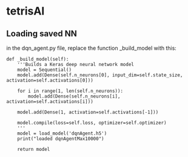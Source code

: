 # tetrisAI

## Loading saved NN

in the dqn_agent.py file, replace the function _build_model with this:


        
    def _build_model(self):
        '''Builds a Keras deep neural network model
        model = Sequential()
        model.add(Dense(self.n_neurons[0], input_dim=self.state_size, activation=self.activations[0]))

        for i in range(1, len(self.n_neurons)):
            model.add(Dense(self.n_neurons[i], activation=self.activations[i]))

        model.add(Dense(1, activation=self.activations[-1]))

        model.compile(loss=self.loss, optimizer=self.optimizer)
        '''
        model = load_model('dqnAgent.h5')
        print("loaded dqnAgentMax10000")
        
        return model
